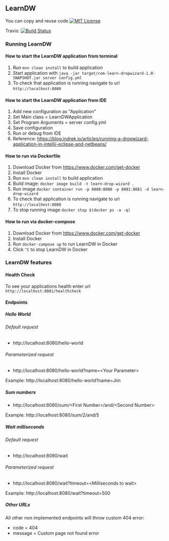 ## LearnDW

You can copy and reuse code [![MIT License](http://img.shields.io/badge/license-MIT-green.svg)](https://github.com/selenide/selenide/blob/master/LICENSE)

Travis: [![Build Status](https://travis-ci.org/alex-d-bondarev/learn-drop-wizard.svg?branch=master)](https://travis-ci.org/alex-d-bondarev/learn-drop-wizard)


### Running LearnDW


#### How to start the LearnDW application from terminal

1. Run `mvn clean install` to build application
1. Start application with `java -jar target/com-learn-dropwizard-1.0-SNAPSHOT.jar server config.yml`
1. To check that application is running navigate to url `http://localhost:8080`

#### How to start the LearnDW application from IDE

1. Add new configuration as "Application"
1. Set Main class = LearnDWApplication
1. Set Program Arguments = server config.yml
1. Save configuration
1. Run or debug from IDE
1. Reference: https://blog.indrek.io/articles/running-a-dropwizard-application-in-intellij-eclipse-and-netbeans/

#### How to run via Dockerfile

1. Download Docker from https://www.docker.com/get-docker
1. Install Docker
1. Run `mvn clean install` to build application
1. Build image: `docker image build -t learn-drop-wizard .`
1. Run image `docker container run -p 8080:8080 -p 8081:8081 -d learn-drop-wizard`
1. To check that application is running navigate to url `http://localhost:8080`
1. To stop running image `docker stop $(docker ps -a -q)`

#### How to run via docker-compose

1. Download Docker from https://www.docker.com/get-docker
1. Install Docker
1. Run `docker-compose up` to run LearnDW in Docker
1. Click `^C` to stop LearnDW in Docker

### LearnDW features

#### Health Check

To see your applications health enter url `http://localhost:8081/healthcheck`

#### Endpoints

##### Hello World
###### Default request
* http://localhost:8080/hello-world
###### Parameterized request
* http://localhost:8080/hello-world?name=\<Your Parameter>

Example: http://localhost:8080/hello-world?name=Jim

##### Sum numbers
* http://localhost:8080/sum/\<First Number>/and/\<Second Number>

Example: http://localhost:8080/sum/2/and/5

##### Wait milliseconds
###### Default request
* http://localhost:8080/wait
###### Parameterized request
* http://localhost:8080/wait?timeout=\<Milliseconds to wait>

Example: http://localhost:8080/wait?timeout=500

##### Other URLs
All other non implemented endpoints will throw custom 404 error:
* code = 404
* message = Custom page not found error

